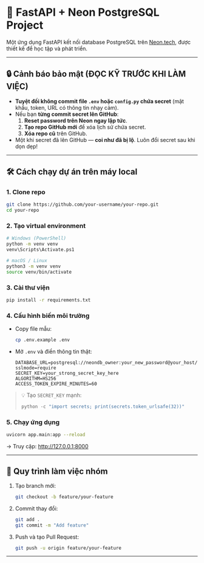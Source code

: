 
# 🚀 FastAPI + Neon PostgreSQL Project

Một ứng dụng FastAPI kết nối database PostgreSQL trên [Neon.tech](https://neon.tech), được thiết kế để học tập và phát triển.

---

## 🔒 Cảnh báo bảo mật **(ĐỌC KỸ TRƯỚC KHI LÀM VIỆC)**

- **Tuyệt đối không commit file `.env` hoặc `config.py` chứa secret** (mật khẩu, token, URL có thông tin nhạy cảm).
- Nếu bạn **từng commit secret lên GitHub**:
  1. **Reset password trên Neon ngay lập tức**.
  2. **Tạo repo GitHub mới** để xóa lịch sử chứa secret.
  3. **Xóa repo cũ** trên GitHub.
- Một khi secret đã lên GitHub — **coi như đã bị lộ**. Luôn đổi secret sau khi dọn dẹp!

---

## 🛠️ Cách chạy dự án trên máy local

### 1. Clone repo
```bash
git clone https://github.com/your-username/your-repo.git
cd your-repo
```

### 2. Tạo virtual environment
```bash
# Windows (PowerShell)
python -m venv venv
venv\Scripts\Activate.ps1

# macOS / Linux
python3 -m venv venv
source venv/bin/activate
```

### 3. Cài thư viện
```bash
pip install -r requirements.txt
```

### 4. Cấu hình biến môi trường
- Copy file mẫu:
  ```bash
  cp .env.example .env
  ```
- Mở `.env` và điền thông tin thật:
  ```env
  DATABASE_URL=postgresql://neondb_owner:your_new_password@your_host/neondb?sslmode=require
  SECRET_KEY=your_strong_secret_key_here
  ALGORITHM=HS256
  ACCESS_TOKEN_EXPIRE_MINUTES=60
  ```

> 💡 Tạo `SECRET_KEY` mạnh:
> ```python
> python -c "import secrets; print(secrets.token_urlsafe(32))"
> ```

### 5. Chạy ứng dụng
```bash
uvicorn app.main:app --reload
```
→ Truy cập: http://127.0.0.1:8000

---


## 🤝 Quy trình làm việc nhóm

1. Tạo branch mới:
   ```bash
   git checkout -b feature/your-feature
   ```
2. Commit thay đổi:
   ```bash
   git add .
   git commit -m "Add feature"
   ```
3. Push và tạo Pull Request:
   ```bash
   git push -u origin feature/your-feature
   ```

---

